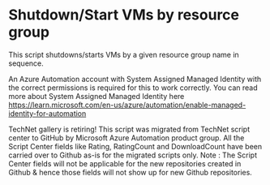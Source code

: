 ﻿Shutdown/Start VMs by resource group
==================================================

            

This script shutdowns/starts VMs by a given resource group name in sequence.


An Azure Automation account with System Assigned Managed Identity with the correct permissions is required for this to work correctly. You can read more about System Assigned Managed Identity here https://learn.microsoft.com/en-us/azure/automation/enable-managed-identity-for-automation

        
    
TechNet gallery is retiring! This script was migrated from TechNet script center to GitHub by Microsoft Azure Automation product group. All the Script Center fields like Rating, RatingCount and DownloadCount have been carried over to Github as-is for the migrated scripts only. Note : The Script Center fields will not be applicable for the new repositories created in Github & hence those fields will not show up for new Github repositories.

